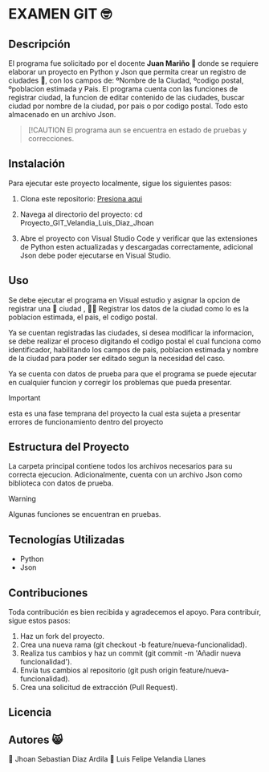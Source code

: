 # EXAMEN GIT  🤓
## Descripción

El programa fue solicitado por el docente **Juan Mariño 🥑** donde se requiere elaborar un proyecto en Python y Json que permita crear un registro de ciudades 📔, con los campos de: ºNombre de la Ciudad, ºcodigo postal, ºpoblacion estimada y Pais.
El programa cuenta con las funciones de registrar ciudad, la funcion   de editar contenido de las ciudades, buscar ciudad por nombre de la ciudad, por pais o por codigo postal. Todo esto almacenado en un archivo Json.

> [!CAUTION
> El programa aun se encuentra en estado de pruebas y correcciones.

## Instalación

Para ejecutar este proyecto localmente, sigue los siguientes pasos:

1. Clona este repositorio: [Presiona aqui](https://github.com/Velandia28/Proyecto_GIT_Velandia_Luis_Diaz_Jhoan)

2. Navega al directorio del proyecto:
   cd Proyecto_GIT_Velandia_Luis_Diaz_Jhoan

3. Abre el proyecto con Visual Studio Code y verificar que las extensiones de Python esten actualizadas y descargadas correctamente, adicional Json debe poder ejecutarse en Visual Studio.

## Uso

Se debe ejecutar el programa en Visual estudio y asignar la opcion de registrar una 🚀 ciudad , 👨‍🏫 Registrar los datos de la ciudad como lo es la poblacion estimada, el pais, el codigo postal. 

Ya se cuentan registradas las ciudades, si desea  modificar la informacion, se debe realizar el proceso digitando el codigo postal el cual funciona como identificador, habilitando los campos de pais, poblacion estimada y nombre de la ciudad para poder ser editado segun la necesidad del caso.

Ya se cuenta con datos de prueba para que el programa se puede ejecutar en cualquier funcion y corregir los problemas que pueda presentar.

> [!IMPORTANT]
> esta es una fase temprana del proyecto la cual esta sujeta a presentar errores de funcionamiento dentro del proyecto


## Estructura del Proyecto

La carpeta principal contiene todos los archivos necesarios para su correcta ejecucion. Adicionalmente, cuenta con un archivo Json como biblioteca con datos de prueba.

> [!WARNING]
> Algunas funciones se encuentran en pruebas.


## Tecnologías Utilizadas

- Python
- Json

## Contribuciones

Toda contribución es bien recibida y agradecemos el apoyo. Para contribuir, sigue estos pasos:

1. Haz un fork del proyecto.
2. Crea una nueva rama (git checkout -b feature/nueva-funcionalidad).
3. Realiza tus cambios y haz un commit (git commit -m 'Añadir nueva funcionalidad').
4. Envía tus cambios al repositorio (git push origin feature/nueva-funcionalidad).
5. Crea una solicitud de extracción (Pull Request).

## Licencia

## Autores 😸
📔 Jhoan Sebastian Diaz Ardila
📔 Luis Felipe Velandia Llanes
